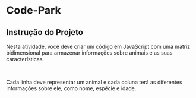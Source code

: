 # Code-Park

## Instrução do Projeto

Nesta atividade, você deve criar um código em JavaScript com uma matriz bidimensional para armazenar informações sobre animais e as suas características.

<br>

Cada linha deve representar um animal e cada coluna terá as diferentes informações sobre ele, como nome, espécie e idade.
